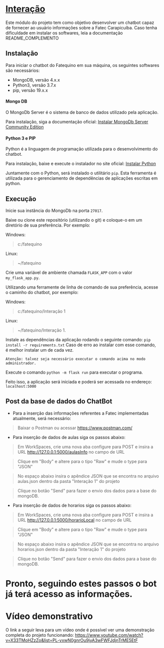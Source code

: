 # [Interação](https://fatequino.com.br/construcao-do-fatequino/interacao/)

Este módulo do projeto tem como objetivo desenvolver um chatbot
capaz de fornecer ao usuário informações sobre a Fatec Carapicuíba.
Caso tenha dificuldade em instalar os softwares, leia a documentação README_COMPLEMENTO

## Instalação

Para iniciar o chatbot do Fatequino em sua máquina, os seguintes softwares
são necessários:

- MongoDB, versão 4.x.x
- Python3, versão 3.7.x
- pip, versão 19.x.x

#### Mongo DB

O MongoDb Server é o sistema de banco de dados utilizado pela aplicação.

Para instalação, siga a documentação oficial: [Instalar MongoDb Server Community Edition](https://docs.mongodb.com/manual/administration/install-community/)

#### Python 3 e PIP

Python é a linguagem de programação utilizada para o desenvolvimento do chatbot.

Para instalação, baixe e execute o instalador no site oficial: [Instalar Python](https://www.python.org/downloads/)

Juntamente com o Python, será instalado o utilitário `pip`. Esta ferramenta é utilizada para o gerenciamento de dependências de aplicações escritas em python.

## Execução

Inicie sua instância do MongoDb na porta `27017`.

Baixe ou clone este repositório (utilizando o git) e coloque-o em um diretório de sua preferência. Por exemplo:

Windows:

> c:/fatequino

Linux:

> ~/fatequino

Crie uma variável de ambiente chamada `FLASK_APP` com o valor `my_flask_app.py`.

Utilizando uma ferramente de linha de comando de sua preferência, acesse o caminho do chatbot, por exemplo:

Windows:

> c:/fatequino/Interação 1

Linux:

> ~/fatequino/Interação 1.

Instale as dependências da aplicação rodando o seguinte comando: `pip install -r requirements.txt`
Caso de erro ao instalar com esse comando, é melhor instalar um de cada vez.

```
Atenção: talvez seja necessário executar o comando acima no modo administrador.
```

Execute o comando `python -m flask run` para executar o programa.

Feito isso, a aplicação será iniciada e poderá ser acessada no endereço: `localhost:5000`

## Post da base de dados do ChatBot

* Para a inserção das informações referentes a Fatec implementadas atualmente, será necessário:

>Baixar o Postman ou acessar https://www.postman.com/

* Para inserção de dados de aulas siga os passos abaixo:

>Em WorkSpaces, crie uma nova aba configure para POST e insira a URL http://127.0.0.1:5000/aulasInfo no campo de URL

>Clique em "Body" e altere para o tipo "Raw" e mude o type para "JSON"

>No espaço abaixo insira o apêndice JSON que se encontra no arquivo aulas.json dentro da pasta "Interação 1" do projeto

>Clique no botão "Send" para fazer o envio dos dados para a base do mongoDB.

* Para inserção de dados de horarios siga os passos abaixo:

>Em WorkSpaces, crie uma nova aba configure para POST e insira a URL http://127.0.0.1:5000/horarioLocal no campo de URL

>Clique em "Body" e altere para o tipo "Raw" e mude o type para "JSON"

>No espaço abaixo insira o apêndice JSON que se encontra no arquivo horarios.json dentro da pasta "Interação 1" do projeto

>Clique no botão "Send" para fazer o envio dos dados para a base do mongoDB.

Pronto, seguindo estes passos o bot já terá acesso as informações.
=======


# Vídeo demonstrativo

O link a seguir leva para um vídeo onde é possível ver uma demonstração completa do projeto funcionando: https://www.youtube.com/watch?v=X33TMoHZzZo&list=PL-vxwN0gnrOu9jyA3wFWFJdjnTrME5EtF